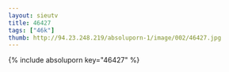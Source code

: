 ```yaml
--- 
layout: sieutv
title: 46427
tags: ["46k"]
thumb: http://94.23.248.219/absoluporn-1/image/002/46427.jpg
---
```

{% include absoluporn key="46427" %} 
